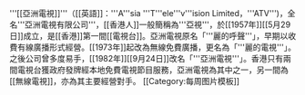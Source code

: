 '''[[亞洲電視]]'''（[[英語]]：'''A'''sia '''T'''ele'''v'''ision Limited，'''ATV''')，全名'''亞洲電視有限公司'''，[[香港人]]一般簡稱為'''亞視'''，於[[1957年]][[5月29日]]成立，是[[香港]]第一間[[電視台]]。亞洲電視原名「'''麗的呼聲'''」，早期以收費有線廣播形式經營。[[1973年]]起改為無線免費廣播，更名為「'''麗的電視'''」。之後公司曾多度易手，[[1982年]][[9月24日]]改名「'''亞洲電視'''」。香港只有兩間電視台獲政府發牌經本地免費電視節目服務，亞洲電視為其中之一，另一間為[[無線電視]]，亦為其主要經營對手。
<noinclude>[[Category:每周图片模板]]</noinclude>